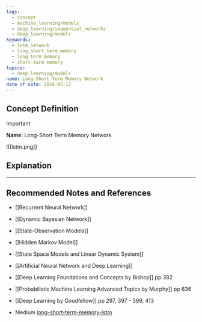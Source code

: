 ```yaml
---
tags:
  - concept
  - machine_learning/models
  - deep_learning/sequential_networks
  - deep_learning/models
keywords:
  - lstm_network
  - long_short_term_memory
  - long-term memory
  - short-term memory
topics:
  - deep_learning/models
name: Long-Short Term Memory Network
date of note: 2024-05-12
---
```


## Concept Definition

>[!important]
>**Name**: Long-Short Term Memory Network




![[lstm.png]]



## Explanation





-----------
##  Recommended Notes and References

- [[Recurrent Neural Network]]

- [[Dynamic Bayesian Network]]
- [[State-Observation Models]]
- [[Hidden Markov Model]]
- [[State Space Models and Linear Dynamic System]]
- [[Artificial Neural Network and Deep Learning]]


- [[Deep Learning Foundations and Concepts by Bishop]] pp 382
- [[Probabilistic Machine Learning Advanced Topics by Murphy]] pp 636
- [[Deep Learning by Goodfellow]] pp 297, 397 - 399, 413
- Medium [long-short-term-memory-lstm](https://medium.com/@saba99/long-short-term-memory-lstm-fffc5eaebfdc)